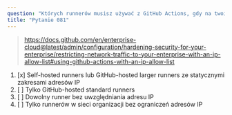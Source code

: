 ```yaml
---
question: "Których runnerów musisz używać z GitHub Actions, gdy na twoim przedsiębiorstwie jest włączona lista dozwolonych adresów IP?"
title: "Pytanie 081"
---
```


> https://docs.github.com/en/enterprise-cloud@latest/admin/configuration/hardening-security-for-your-enterprise/restricting-network-traffic-to-your-enterprise-with-an-ip-allow-list#using-github-actions-with-an-ip-allow-list
1. [x] Self-hosted runners lub GitHub-hosted larger runners ze statycznymi zakresami adresów IP
1. [ ] Tylko GitHub-hosted standard runners
1. [ ] Dowolny runner bez uwzględniania adresu IP
1. [ ] Tylko runnerów w sieci organizacji bez ograniczeń adresów IP
